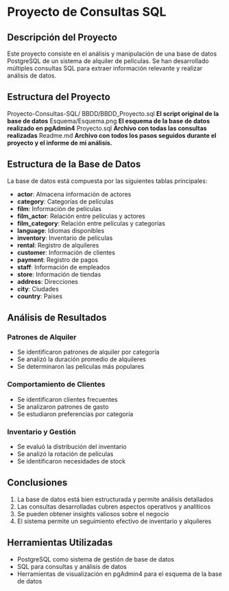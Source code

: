 # Proyecto de Consultas SQL

## Descripción del Proyecto
Este proyecto consiste en el análisis y manipulación de una base de datos PostgreSQL de un sistema de alquiler de películas. Se han desarrollado múltiples consultas SQL para extraer información relevante y realizar análisis de datos.

## Estructura del Proyecto
Proyecto-Consultas-SQL/
BBDD/BBDD_Proyecto.sql     **El script original de la base de datos**
Esquema/Esquema.png        **El esquema de la base de datos realizado en pgAdmin4**
Proyecto.sql               **Archivo con todas las consultas realizadas**
Readme.md                  **Archivo con todos los pasos seguidos durante el proyecto y el informe de mi análisis.**

## Estructura de la Base de Datos
La base de datos está compuesta por las siguientes tablas principales:

- **actor**: Almacena información de actores
- **category**: Categorías de películas
- **film**: Información de películas
- **film_actor**: Relación entre películas y actores
- **film_category**: Relación entre películas y categorías
- **language**: Idiomas disponibles
- **inventory**: Inventario de películas
- **rental**: Registro de alquileres
- **customer**: Información de clientes
- **payment**: Registro de pagos
- **staff**: Información de empleados
- **store**: Información de tiendas
- **address**: Direcciones
- **city**: Ciudades
- **country**: Países

## Análisis de Resultados

### Patrones de Alquiler
- Se identificaron patrones de alquiler por categoría
- Se analizó la duración promedio de alquileres
- Se determinaron las películas más populares

### Comportamiento de Clientes
- Se identificaron clientes frecuentes
- Se analizaron patrones de gasto
- Se estudiaron preferencias por categoría

### Inventario y Gestión
- Se evaluó la distribución del inventario
- Se analizó la rotación de películas
- Se identificaron necesidades de stock

## Conclusiones
1. La base de datos está bien estructurada y permite análisis detallados
2. Las consultas desarrolladas cubren aspectos operativos y analíticos
3. Se pueden obtener insights valiosos sobre el negocio
4. El sistema permite un seguimiento efectivo de inventario y alquileres

## Herramientas Utilizadas
- PostgreSQL como sistema de gestión de base de datos
- SQL para consultas y análisis de datos
- Herramientas de visualización en pgAdmin4 para el esquema de la base de datos
